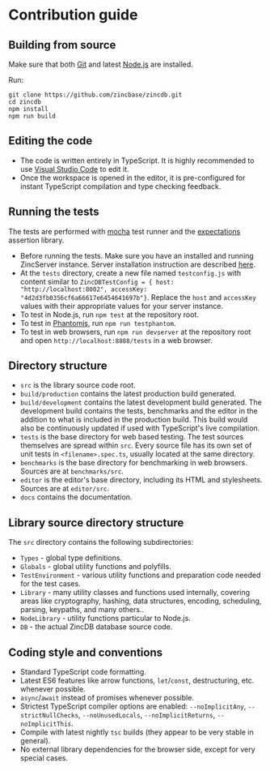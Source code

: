 # Contribution guide

## Building from source

Make sure that both [Git](https://git-scm.com/downloads) and latest [Node.js](https://nodejs.org/en/) are installed.

Run:
```
git clone https://github.com/zincbase/zincdb.git
cd zincdb
npm install
npm run build
```

## Editing the code

* The code is written entirely in TypeScript. It is highly recommended to use [Visual Studio Code](https://code.visualstudio.com/) to edit it.
* Once the workspace is opened in the editor, it is pre-configured for instant TypeScript compilation and type checking feedback.

## Running the tests

The tests are performed with [mocha](https://github.com/mochajs/mocha) test runner and the [expectations](https://github.com/spmason/expectations) assertion library.

* Before running the tests. Make sure you have an installed and running ZincServer instance. Server installation instruction are described [here](https://github.com/zincbase/zincserver/blob/master/docs/Getting%20started%20guide.md).
* At the `tests` directory, create a new file named `testconfig.js` with content similar to `ZincDBTestConfig = { host: "http://localhost:8002", accessKey: "4d2d3fb0356cf6a66617e6454641697b"}`. Replace the `host` and `accessKey` values with their appropriate values for your server instance.
* To test in Node.js, run `npm test` at the repository root.
* To test in [Phantomjs](http://phantomjs.org/), run `npm run testphantom`.
* To test in web browsers, run `npm run devserver` at the repository root and open `http://localhost:8888/tests` in a web browser.

## Directory structure

* `src` is the library source code root.
* `build/production` contains the latest production build generated.
* `build/development` contains the latest development build generated. The development build contains the tests, benchmarks and the editor in the addition to what is included in the production build. This build would also be continuously updated if used with TypeScript's live compilation.
* `tests` is the base directory for web based testing. The test sources themselves are spread within `src`. Every source file has its own set of unit tests in `<filename>.spec.ts`, usually located at the same directory.
* `benchmarks` is the base directory for benchmarking in web browsers. Sources are at `benchmarks/src`.
* `editor` is the editor's base directory, including its HTML and stylesheets. Sources are at `editor/src`.
* `docs` contains the documentation.

## Library source directory structure

The `src` directory contains the following subdirectories:

* `Types` - global type definitions.
* `Globals` - global utility functions and polyfills.
* `TestEnvironment` - various utility functions and preparation code needed for the test cases.
* `Library` - many utility classes and functions used internally, covering areas like cryptography, hashing, data structures, encoding, scheduling, parsing, keypaths, and many others..
* `NodeLibrary` - utility functions particular to Node.js.
* `DB` - the actual ZincDB database source code.

## Coding style and conventions

* Standard TypeScript code formatting.
* Latest ES6 features like arrow functions, `let`/`const`, destructuring, etc. whenever possible.
* `async`/`await` instead of promises whenever possible.
* Strictest TypeScript compiler options are enabled: `--noImplicitAny`, `--strictNullChecks`, `--noUnusedLocals`, `--noImplicitReturns`, `--noImplicitThis`.
* Compile with latest nightly `tsc` builds (they appear to be very stable in general).
* No external library dependencies for the browser side, except for very special cases.
